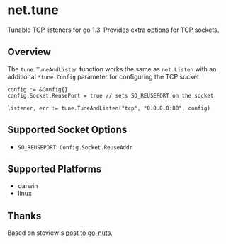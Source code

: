 # net.tune

Tunable TCP listeners for go 1.3. Provides extra options for TCP sockets.

## Overview

The `tune.TuneAndListen` function works the same as `net.Listen` with
an additional `*tune.Config` parameter for configuring the TCP socket.

    config := &Config{}
    config.Socket.ReusePort = true // sets SO_REUSEPORT on the socket

    listener, err := tune.TuneAndListen("tcp", "0.0.0.0:80", config)

## Supported Socket Options

* `SO_REUSEPORT`: `Config.Socket.ReuseAddr`


## Supported Platforms

* darwin
* linux

## Thanks

Based on steview's [post to go-nuts](https://groups.google.com/d/msg/golang-nuts/fJyW1GCx_6s/7s-PIHdj4RkJ).
